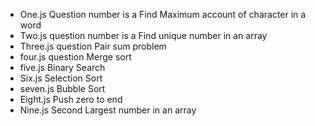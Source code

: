 - One.js Question number is a Find Maximum account of character in a word
- Two.js question number is a Find unique number in an array
- Three.js question Pair sum problem
- four.js question  Merge sort
- five.js Binary Search
- Six.js Selection Sort
- seven.js Bubble Sort
- Eight.js Push zero to end
- Nine.js Second Largest number in an array
